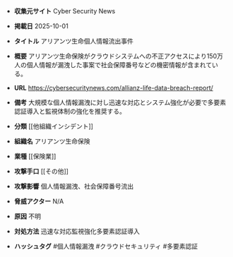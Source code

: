 - **収集元サイト**
Cyber Security News

- **掲載日**
2025-10-01

- **タイトル**
アリアンツ生命個人情報流出事件

- **概要**
アリアンツ生命保険がクラウドシステムへの不正アクセスにより150万人の個人情報が漏洩した事案で社会保障番号などの機密情報が含まれている。

- **URL**
https://cybersecuritynews.com/allianz-life-data-breach-report/

- **備考**
大規模な個人情報漏洩に対し迅速な対応とシステム強化が必要で多要素認証導入と監視体制の強化を推奨する。

- **分類**
[[他組織インシデント]]

- **組織名**
アリアンツ生命保険

- **業種**
[[保険業]]

- **攻撃手口**
[[その他]]

- **攻撃影響**
個人情報漏洩、社会保障番号流出

- **脅威アクター**
N/A

- **原因**
不明

- **対処方法**
迅速な対応監視強化多要素認証導入

- **ハッシュタグ**
#個人情報漏洩 #クラウドセキュリティ #多要素認証
